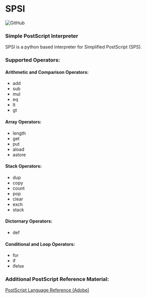 # SPSI
![GitHub](https://img.shields.io/github/license/imclerran/spsi)
### Simple PostScript Interpreter
SPSI is a python based interpreter for Simplified PostScript (SPS).

### Supported Operators:
#### Arithmetic and Comparison Operators:
- add
- sub
- mul
- eq
- lt
- gt

#### Array Operators:
- length
- get
- put
- aload
- astore

#### Stack Operators:
- dup
- copy
- count
- pop
- clear
- exch
- stack 

#### Dictornary Operators:
- def

#### Conditional and Loop Operators:
- for
- if
- ifelse

### Additional PostScript Reference Material:
[PostScript Language Reference (Adobe)](https://www.adobe.com/jp/print/postscript/pdfs/PLRM.pdf)
